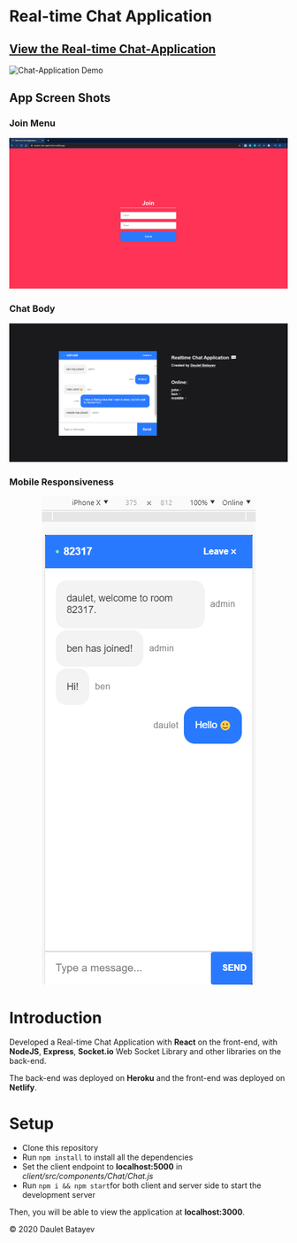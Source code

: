 # Real-time Chat Application

## [View the Real-time Chat-Application](https://daulet-chat-application.netlify.app/)

![Chat-Application Demo](chat-demo/demo.gif)

## App Screen Shots
### Join Menu
![Join View](chat-demo/join.png)

### Chat Body
![Chat View](chat-demo/chat.png)

### Mobile Responsiveness
<div align="center"><img src="chat-demo/iPhoneX-view.png" /></div>

# Introduction

Developed a Real-time Chat Application with **React** on the front-end, with **NodeJS**, **Express**, **Socket.io** Web Socket Library and other libraries on the back-end.

The back-end was deployed on **Heroku** and the front-end was deployed on **Netlify**.


# Setup

- Clone this repository
- Run `npm install` to install all the dependencies
- Set the client endpoint to **localhost:5000** in *client/src/components/Chat/Chat.js*
- Run `npm i && npm start`for both client and server side to start the development server

Then, you will be able to view the application at **localhost:3000**.


© 2020 Daulet Batayev
